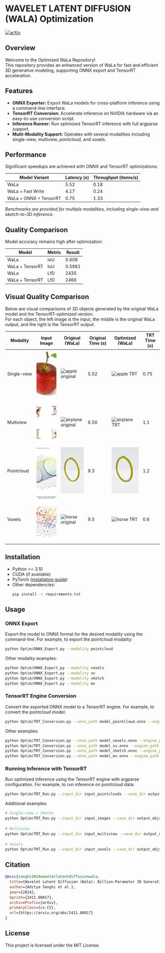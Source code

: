 # WAVELET LATENT DIFFUSION (WALA) Optimization
[![arXiv](https://img.shields.io/badge/arXiv-2401.11067-b31b1b.svg)](https://arxiv.org/pdf/2411.08017)

## Overview

Welcome to the Optimized WaLa Repository!  
This repository provides an enhanced version of WaLa for fast and efficient 3D generative modeling, supporting ONNX export and TensorRT acceleration.

## Features

- **ONNX Exporter:** Export WaLa models for cross-platform inference using a command-line interface.
- **TensorRT Conversion:** Accelerate inference on NVIDIA hardware via an easy-to-use conversion script.
- **Inference Runner:** Run optimized TensorRT inference with full argparse support.
- **Multi-Modality Support:** Operates with several modalities including single-view, multiview, pointcloud, and voxels.

## Performance

Significant speedups are achieved with ONNX and TensorRT optimizations:

| Model Variant           | Latency (s) | Throughput (items/s) |
|-------------------------|-------------|----------------------|
| WaLa                    | 5.52        | 0.18                 |
| WaLa + Fast Write       | 4.17        | 0.24                 |
| WaLa + ONNX + TensorRT  | 0.75        | 1.33                 |

*Benchmarks are provided for multiple modalities, including single-view and sketch-to-3D inference.*

## Quality Comparison

Model accuracy remains high after optimization:

| Model                | Metric | Result  |
|----------------------|--------|---------|
| WaLa                 | IoU    | 0.608   |
| WaLa + TensorRT      | IoU    | 0.5981  |
| WaLa                 | LfD    | 2435    |
| WaLa + TensorRT      | LfD    | 2466    |

## Visual Quality Comparison

Below are visual comparisons of 3D objects generated by the original WaLa model and the TensorRT-optimized version.  
For each object, the left image is the input, the middle is the original WaLa output, and the right is the TensorRT output.

<table style="table-layout: fixed; width: 100%;">
  <colgroup>
    <col style="width: 120px;">  <!-- Modality -->
    <col style="width: 150px;">  <!-- Input Image -->
    <col style="width: 150px;">  <!-- Original (WaLa) -->
    <col style="width: 100px;">  <!-- Original Time -->
    <col style="width: 150px;">  <!-- Optimized (WaLa + TRT) -->
    <col style="width: 100px;">  <!-- TRT Time -->
  </colgroup>
  <thead>
    <tr>
      <th style="width: 120px;">Modality</th>
      <th style="width: 150px;">Input Image</th>
      <th style="width: 150px;">Original (WaLa)</th>
      <th style="width: 100px;">Original Time (s)</th>
      <th style="width: 150px;">Optimized (WaLa)</th>
      <th style="width: 100px;">TRT Time (s)</th>
    </tr>
  </thead>
  <tbody>
    <tr>
      <td style="width: 120px;">Single-view</td>
      <td style="width: 150px;"><img src="examples/single_view/apple.jpeg" style="width:150px; height:150px; object-fit: cover;" alt="apple input"/></td>
      <td style="width: 150px;"><img src="figures/apple.gif" style="width:150px; height:150px; object-fit: cover;" alt="apple original"/></td>
      <td style="width: 100px;">5.52</td>
      <td style="width: 150px;"><img src="figures/apple_trt.gif" style="width:150px; height:150px; object-fit: cover;" alt="apple TRT"/></td>
      <td style="width: 100px;">0.75</td>
    </tr>
    <tr>
      <td style="width: 120px;">Multiview</td>
      <td style="width: 150px;"><img src="figures/airplane.png" style="width:150px; height:150px; object-fit: cover;" alt="airplane input"/></td>
      <td style="width: 150px;"><img src="figures/plane.gif" style="width:150px; height:150px; object-fit: cover;" alt="airplane original"/></td>
      <td style="width: 100px;">6.50</td>
      <td style="width: 150px;"><img src="figures/plane_trt.gif" style="width:150px; height:150px; object-fit: cover;" alt="airplane TRT"/></td>
      <td style="width: 100px;">1.1</td>
    </tr>
    <tr>
      <td style="width: 120px;">Pointcloud</td>
      <td style="width: 150px;"><img src="figures/ring.png" style="width:150px; height:150px; object-fit: cover;" alt="ring input"/></td>
      <td style="width: 150px;"><img src="figures/ring.gif" style="width:150px; height:150px; object-fit: cover;" alt="ring original"/></td>
      <td style="width: 100px;">9.3</td>
      <td style="width: 150px;"><img src="figures/ring_trt.gif" style="width:150px; height:150px; object-fit: cover;" alt="ring TRT"/></td>
      <td style="width: 100px;">1.2</td>
    </tr>
    <tr>
      <td style="width: 120px;">Voxels</td>
      <td style="width: 150px;"><img src="figures/horse.png" style="width:150px; height:150px; object-fit: cover;" alt="horse input"/></td>
      <td style="width: 150px;"><img src="figures/horse.gif" style="width:150px; height:150px; object-fit: cover;" alt="horse original"/></td>
      <td style="width: 100px;">9.5</td>
      <td style="width: 150px;"><img src="figures/horse_trt.gif" style="width:150px; height:150px; object-fit: cover;" alt="horse TRT"/></td>
      <td style="width: 100px;">0.6</td>
    </tr>
  </tbody>
</table>

## Installation

- Python >= 3.10
- CUDA (if available)
- PyTorch ([installation guide](https://pytorch.org/get-started/locally/))
- Other dependencies:  
  ```sh
  pip install -r requirements.txt
  ```

## Usage

### ONNX Export

Export the model to ONNX format for the desired modality using the command-line. For example, to export the pointcloud modality:

```sh
python Optim/ONNX_Export.py --modality pointcloud
```

Other modality examples:
```sh
python Optim/ONNX_Export.py --modality voxels
python Optim/ONNX_Export.py --modality sv
python Optim/ONNX_Export.py --modality sketch
python Optim/ONNX_Export.py --modality mv
```

### TensorRT Engine Conversion

Convert the exported ONNX model to a TensorRT engine. For example, to convert the pointcloud model:

```sh
python Optim/TRT_Conversion.py --onnx_path model_pointcloud.onnx --engine_path model_pointcloud.trt
```

Other examples:
```sh
python Optim/TRT_Conversion.py --onnx_path model_voxels.onnx --engine_path model_voxels.trt
python Optim/TRT_Conversion.py --onnx_path model_sv.onnx --engine_path model_sv.trt
python Optim/TRT_Conversion.py --onnx_path model_sketch.onnx --engine_path model_sketch.trt
python Optim/TRT_Conversion.py --onnx_path model_mv.onnx --engine_path model_mv.trt
```

### Running Inference with TensorRT

Run optimized inference using the TensorRT engine with argparse configuration. For example, to run inference on pointcloud data:

```sh
python Optim/TRT_Run.py --input_dir input_pointclouds --save_dir output_objs --engine_path model_pointcloud.trt --modality pointcloud
```

Additional examples:
```sh
# Single-view / Sketch
python Optim/TRT_Run.py --input_dir input_images --save_dir output_objs --engine_path model_singleview.trt --modality singleview

# Multiview
python Optim/TRT_Run.py --input_dir input_multiview --save_dir output_objs --engine_path model_multiview.trt --modality multiview

# Voxels
python Optim/TRT_Run.py --input_dir input_voxels --save_dir output_objs --engine_path model_voxels.trt --modality voxels
```

## Citation

```bibtex
@misc{sanghi2024waveletlatentdiffusionwala,
  title={Wavelet Latent Diffusion (Wala): Billion-Parameter 3D Generative Model with Compact Wavelet Encodings},
  author={Aditya Sanghi et al.},
  year={2024},
  eprint={2411.08017},
  archivePrefix={arXiv},
  primaryClass={cs.CV},
  url={https://arxiv.org/abs/2411.08017}
}
```

## License

This project is licensed under the MIT License.
